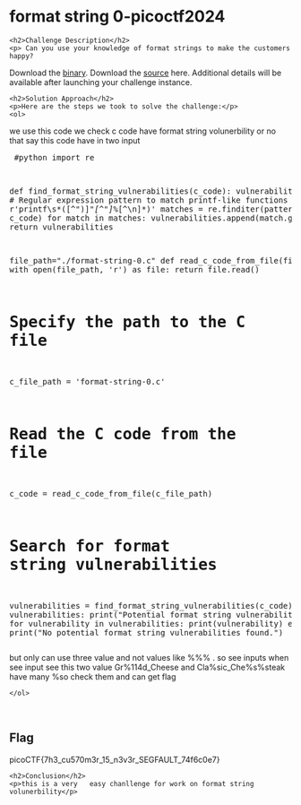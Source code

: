 
<!DOCTYPE html>
<html>

<body>
    <h1>format string 0-picoctf2024</h1>

    <h2>Challenge Description</h2>
    <p> Can you use your knowledge of format strings to make the customers happy?
Download the  <a href="https://artifacts.picoctf.net/c_mimas/67/format-string-0">  binary</a>.
Download the <a href="https://artifacts.picoctf.net/c_mimas/67/format-string-0">  source</a> here.
Additional details will be available after launching your challenge instance.
 
</p>
 
    <h2>Solution Approach</h2>
    <p>Here are the steps we took to solve the challenge:</p>
    <ol>
      
we use  this code we check c  code have format string volunerbility or no that say this code have in two input
       <pre>
#python
import re

def find_format_string_vulnerabilities(c_code):
    vulnerabilities = []
    # Regular expression pattern to match printf-like functions
    pattern = r'printf\s*\([^")]*"[^"]*%[^\n]*\)'
    matches = re.finditer(pattern, c_code)
    for match in matches:
        vulnerabilities.append(match.group(0))
    return vulnerabilities

file_path="./format-string-0.c"
def read_c_code_from_file(file_path):
    with open(file_path, 'r') as file:
        return file.read()

# Specify the path to the C file
c_file_path = 'format-string-0.c'

# Read the C code from the file
c_code = read_c_code_from_file(c_file_path)

# Search for format string vulnerabilities
vulnerabilities = find_format_string_vulnerabilities(c_code)
if vulnerabilities:
    print("Potential format string vulnerabilities found:")
    for vulnerability in vulnerabilities:
        print(vulnerability)
else:
    print("No potential format string vulnerabilities found.")
</pre>
but only can use three value and not values like %%% .
so see inputs when see input see this two value Gr%114d_Cheese
and Cla%sic_Che%s%steak  have many %so check them and can get flag 
 

    </ol>
<br>
    <h2>Flag</h2>
    <p class="flag">picoCTF{7h3_cu570m3r_15_n3v3r_SEGFAULT_74f6c0e7}

</p>

    <h2>Conclusion</h2>
    <p>this is a very   easy chanllenge for work on format string volunerbility</p>
</body>
</html>


